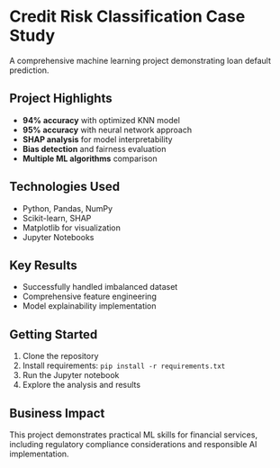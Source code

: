 # Credit Risk Classification Case Study

A comprehensive machine learning project demonstrating loan default prediction. 

## Project Highlights
- **94% accuracy** with optimized KNN model
- **95% accuracy** with neural network approach
- **SHAP analysis** for model interpretability
- **Bias detection** and fairness evaluation
- **Multiple ML algorithms** comparison

## Technologies Used
- Python, Pandas, NumPy
- Scikit-learn, SHAP
- Matplotlib for visualization
- Jupyter Notebooks

## Key Results
- Successfully handled imbalanced dataset
- Comprehensive feature engineering
- Model explainability implementation

## Getting Started
1. Clone the repository
2. Install requirements: `pip install -r requirements.txt`
3. Run the Jupyter notebook
4. Explore the analysis and results

## Business Impact
This project demonstrates practical ML skills for financial services, including regulatory compliance considerations and responsible AI implementation.
